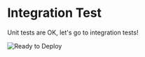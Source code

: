 Integration Test
====================

Unit tests are OK, let's go to integration tests!

![Ready to Deploy](https://media.giphy.com/media/3o6gDPOfndHP6v5tpS/giphy.gif)

